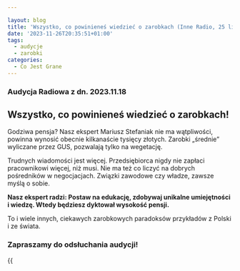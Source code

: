 ```yaml
---

layout: blog
title: 'Wszystko, co powinieneś wiedzieć o zarobkach (Inne Radio, 25 lis 2023)'
date: '2023-11-26T20:35:51+01:00'
tags:
  - audycje
  - zarobki
categories:
  - Co Jest Grane
---
```

### Audycja Radiowa z dn. 2023.11.18

## Wszystko, co powinieneś wiedzieć o zarobkach!

Godziwa pensja? Nasz ekspert Mariusz Stefaniak nie ma wątpliwości, powinna wynosić obecnie kilkanaście tysięcy złotych. Zarobki „średnie” wyliczane przez GUS, pozwalają tylko na wegetację.

Trudnych wiadomości jest więcej. Przedsiębiorca nigdy nie zapłaci pracownikowi więcej, niż musi. Nie ma też co liczyć na dobrych pośredników w negocjacjach. Związki zawodowe czy władze, zawsze myślą o sobie.

**Nasz ekspert radzi: Postaw na edukację, zdobywaj unikalne umiejętności i wiedzę. Wtedy będziesz dyktował wysokość pensji.**

To i wiele innych, ciekawych zarobkowych paradoksów przykładów z Polski i ze świata.

### Zapraszamy do odsłuchania audycji!

{{<audio src="audio/CJG_42_2023_11_25.mp3" caption="Zapis audycji CJG, publikowanej na łamach Innego Radia Głuchołazy w dniu 25 listopada 2023">}}
